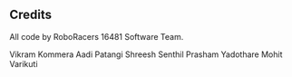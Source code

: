 ## Credits

All code by RoboRacers 16481 Software Team.

Vikram Kommera
Aadi Patangi
Shreesh Senthil
Prasham Yadothare
Mohit Varikuti